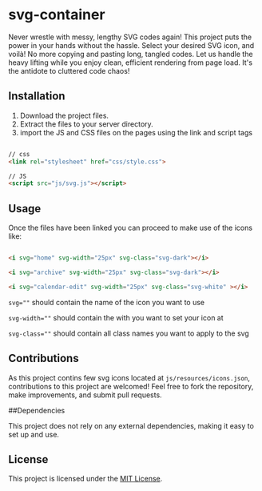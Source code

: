# svg-container

Never wrestle with messy, lengthy SVG codes again! This project puts the power in your hands without the hassle. Select your desired SVG icon, and voilà! No more copying and pasting long, tangled codes. Let us handle the heavy lifting while you enjoy clean, efficient rendering from page load. It's the antidote to cluttered code chaos!

## Installation

1. Download the project files.
2. Extract the files to your server directory.
3. import the JS and CSS files on the pages using the link and script tags

```html

// css
<link rel="stylesheet" href="css/style.css">

// JS
<script src="js/svg.js"></script>

```

## Usage

Once the files have been linked you can proceed to make use of the icons like:

```html

<i svg="home" svg-width="25px" svg-class="svg-dark"></i>

<i svg="archive" svg-width="25px" svg-class="svg-dark"></i>

<i svg="calendar-edit" svg-width="25px" svg-class="svg-white" ></i>

```
`svg=""` should contain the name of the icon you want to use

`svg-width=""` should contain the with you want to set your icon at

`svg-class=""` should contain all class names you want to apply to the svg

## Contributions

As this project contins few svg icons located at `js/resources/icons.json`, contributions to this project are welcomed! Feel free to fork the repository, make improvements, and submit pull requests.

##Dependencies

This project does not rely on any external dependencies, making it easy to set up and use.

## License

This project is licensed under the [MIT License](LICENSE).



